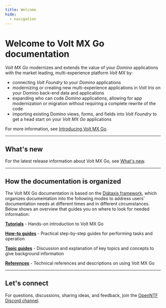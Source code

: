 ```yaml
---
title: Welcome
hide:
  - navigation
---
```


# Welcome to Volt MX Go documentation

*Volt MX Go* modernizes and extends the value of your *Domino* applications with the market leading, multi-experience platform *Volt MX* by:

- connecting *Volt Foundry* to your *Domino* applications
- modernizing or creating new multi-experience applications in *Volt Iris* on your Domino back-end data and applications
- expanding who can code *Domino* applications, allowing for app modernization or migration without requiring a complete rewrite of the code
- importing existing Domino views, forms, and fields into *Volt Foundry* to	get a head start on your *Volt MX Go* applications 

For more information, see [Introducing Volt MX Go](topicguides/introvoltmxgo.md). 

---
## What's new

For the latest release information about Volt MX Go, see [What's new](references/whatisnew.md).

---

## How the documentation is organized

The Volt MX Go documentation is based on the [Diátaxis framework](https://diataxis.fr/), which organizes documentation into the following modes to address users' documentation needs at different times and in different circumstances. Below shows an overview that guides you on where to look for needed information:

**[Tutorials](tutorials/index.md)** - Hands-on introduction to Volt MX Go

**[How-to guides](howto/index.md)** - Practical step-by-step guides for performing tasks and operation

**[Topic guides](topicguides/index.md)** - Discussion and explanation of key topics and concepts to give background information

**[References](references/index.md)** - Technical references and descriptions on using Volt MX Go

---

## Let's connect

For questions, discussions, sharing ideas, and feedback, join the [OpenNTF Discord channel](https://discord.com/invite/jmRHpDRnH4).
